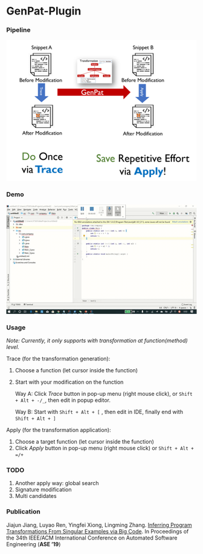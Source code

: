 # GenPat-Plugin



### Pipeline

![pipeline](other/pipeline.png)



### Demo

![demo](other/demo.gif)



### Usage

*Note: Currently, it only supports with transformation at function(method) level.*

Trace (for the transformation generation):
  
  1. Choose a function (let cursor inside the function)
  
  2. Start with your modification on the function
  
      Way A: Click *Trace* button in pop-up menu (right mouse click), or `Shift + Alt + -/_`, then edit in popup editor.
      
      Way B: Start with  `Shift + Alt + [` , then edit in IDE, finally end with `Shift + Alt + ]`



Apply (for the transformation application):
  1. Choose a target function (let cursor inside the function)
  2. Click *Apply* button in pop-up menu (right mouse click) or  `Shift + Alt + =/+`



### TODO

1. Another apply way: global search
2. Signature modification
3. Multi candidates



### Publication

Jiajun Jiang, Luyao Ren, Yingfei Xiong, Lingming Zhang. [Inferring Program Transformations From
Singular Examples via Big Code](http://luyaoren.com/wp-content/uploads/ASE19-GENPAT.pdf). In Proceedings of the 34th IEEE/ACM International Conference on
Automated Software Engineering (**ASE ’19**)

